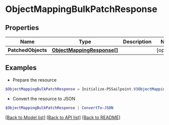 # ObjectMappingBulkPatchResponse
## Properties

Name | Type | Description | Notes
------------ | ------------- | ------------- | -------------
**PatchedObjects** | [**ObjectMappingResponse[]**](ObjectMappingResponse.md) |  | [optional] 

## Examples

- Prepare the resource
```powershell
$ObjectMappingBulkPatchResponse = Initialize-PSSailpoint.V3ObjectMappingBulkPatchResponse  -PatchedObjects null
```

- Convert the resource to JSON
```powershell
$ObjectMappingBulkPatchResponse | ConvertTo-JSON
```

[[Back to Model list]](../README.md#documentation-for-models) [[Back to API list]](../README.md#documentation-for-api-endpoints) [[Back to README]](../README.md)

